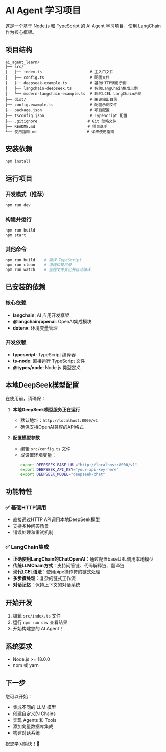 # AI Agent 学习项目

这是一个基于 Node.js 和 TypeScript 的 AI Agent 学习项目，使用 LangChain 作为核心框架。

## 项目结构

```
ai_agent_learn/
├── src/
│   ├── index.ts                     # 主入口文件
│   ├── config.ts                    # 配置文件
│   ├── deepseek-example.ts          # 基础HTTP调用示例
│   ├── langchain-deepseek.ts        # 传统LangChain集成示例
│   └── modern-langchain-example.ts  # 现代LCEL LangChain示例
├── dist/                            # 编译输出目录
├── config.example.ts                # 配置示例文件
├── package.json                     # 项目配置
├── tsconfig.json                    # TypeScript 配置
├── .gitignore                      # Git 忽略文件
├── README.md                       # 项目说明
└── 使用指南.md                      # 详细使用指南
```

## 安装依赖

```bash
npm install
```

## 运行项目

### 开发模式（推荐）
```bash
npm run dev
```

### 构建并运行
```bash
npm run build
npm start
```

### 其他命令
```bash
npm run build    # 编译 TypeScript
npm run clean    # 清理构建目录
npm run watch    # 监视文件变化并自动编译
```

## 已安装的依赖

### 核心依赖
- **langchain**: AI 应用开发框架
- **@langchain/openai**: OpenAI集成模块
- **dotenv**: 环境变量管理

### 开发依赖
- **typescript**: TypeScript 编译器
- **ts-node**: 直接运行 TypeScript 文件
- **@types/node**: Node.js 类型定义

## 本地DeepSeek模型配置

在使用前，请确保：

1. **本地DeepSeek模型服务正在运行**
   - 默认地址：`http://localhost:8000/v1`
   - 确保支持OpenAI兼容的API格式

2. **配置模型参数**
   - 编辑 `src/config.ts` 文件
   - 或设置环境变量：
     ```bash
     export DEEPSEEK_BASE_URL="http://localhost:8000/v1"
     export DEEPSEEK_API_KEY="your-api-key-here"
     export DEEPSEEK_MODEL="deepseek-chat"
     ```

## 功能特性

### ✅ 基础HTTP调用
- 直接通过HTTP API调用本地DeepSeek模型
- 支持多种问答场景
- 错误处理和重试机制

### ✅ LangChain集成
- **正确使用LangChain的ChatOpenAI**：通过配置baseURL调用本地模型
- **传统LLMChain方式**：支持问答链、代码解释链、翻译链
- **现代LCEL语法**：使用pipe操作符的链式处理
- **多步骤处理**：复杂的链式工作流
- **对话记忆**：保持上下文的对话系统

## 开始开发

1. 编辑 `src/index.ts` 文件
2. 运行 `npm run dev` 查看结果
3. 开始构建您的 AI Agent！

## 系统要求

- Node.js >= 18.0.0
- npm 或 yarn

## 下一步

您可以开始：
- 集成不同的 LLM 模型
- 创建自定义的 Chains
- 实现 Agents 和 Tools
- 添加向量数据库集成
- 构建对话系统

祝您学习愉快！🚀 